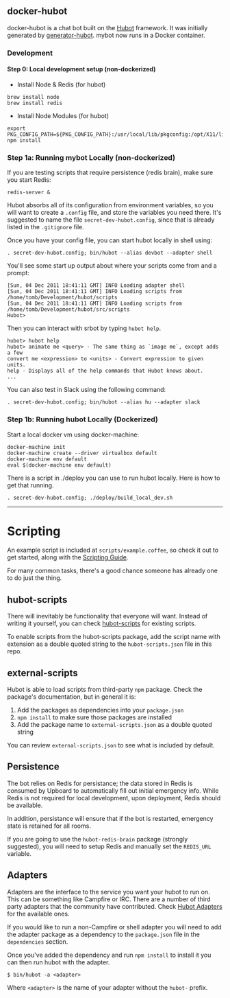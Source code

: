## docker-hubot

docker-hubot is a chat bot built on the [Hubot][hubot] framework. It was initially generated by [generator-hubot][generator-hubot]. mybot now runs in a Docker container.

[hubot]: http://hubot.github.com
[generator-hubot]: https://github.com/github/generator-hubot

### Development

#### Step 0: Local development setup (non-dockerized)

* Install Node & Redis (for hubot)

```
brew install node
brew install redis
```

* Install Node Modules (for hubot)

```
export PKG_CONFIG_PATH=${PKG_CONFIG_PATH}:/usr/local/lib/pkgconfig:/opt/X11/lib/pkgconfig
npm install
```


### Step 1a: Running mybot Locally (non-dockerized)

If you are testing scripts that require persistence (redis brain), make sure you start Redis:

```
redis-server &
```

Hubot absorbs all of its configuration from environment variables, so you will want to create a `.config` file, and store the variables you need there. It's suggested to name the file `secret-dev-hubot.config`, since that is already listed in the `.gitignore` file.

Once you have your config file, you can start hubot locally in shell using:

```
. secret-dev-hubot.config; bin/hubot --alias devbot --adapter shell
```

You'll see some start up output about where your scripts come from and a
prompt:

```
[Sun, 04 Dec 2011 18:41:11 GMT] INFO Loading adapter shell
[Sun, 04 Dec 2011 18:41:11 GMT] INFO Loading scripts from /home/tomb/Development/hubot/scripts
[Sun, 04 Dec 2011 18:41:11 GMT] INFO Loading scripts from /home/tomb/Development/hubot/src/scripts
Hubot>
```

Then you can interact with srbot by typing `hubot help`.

```
hubot> hubot help
hubot> animate me <query> - The same thing as `image me`, except adds a few
convert me <expression> to <units> - Convert expression to given units.
help - Displays all of the help commands that Hubot knows about.
...
```

You can also test in Slack using the following command:

```
. secret-dev-hubot.config; bin/hubot --alias hu --adapter slack
```

### Step 1b: Running hubot Locally (Dockerized)

Start a local docker vm using docker-machine:

```
docker-machine init
docker-machine create --driver virtualbox default
docker-machine env default
eval $(docker-machine env default)
```

There is a script in ./deploy you can use to run hubot locally.  Here is
how to get that running.

```
. secret-dev-hubot.config; ./deploy/build_local_dev.sh
```

---

# Scripting

An example script is included at `scripts/example.coffee`, so check it out to
get started, along with the [Scripting Guide](https://github.com/github/hubot/blob/master/docs/scripting.md).

For many common tasks, there's a good chance someone has already one to do just
the thing.

## hubot-scripts

There will inevitably be functionality that everyone will want. Instead
of writing it yourself, you can check
[hubot-scripts][hubot-scripts] for existing scripts.

To enable scripts from the hubot-scripts package, add the script name with
extension as a double quoted string to the `hubot-scripts.json` file in this
repo.

[hubot-scripts]: https://github.com/github/hubot-scripts

## external-scripts

Hubot is able to load scripts from third-party `npm` package. Check the package's documentation, but in general it is:

1. Add the packages as dependencies into your `package.json`
2. `npm install` to make sure those packages are installed
3. Add the package name to `external-scripts.json` as a double quoted string

You can review `external-scripts.json` to see what is included by default.

##  Persistence

The bot relies on Redis for persistance; the data stored in Redis is consumed by Upboard to automatically fill out initial emergency info. While Redis is not required for local development, upon deployment, Redis should be available.

In addition, persistance will ensure that if the bot is restarted, emergency state is retained for all rooms.

If you are going to use the `hubot-redis-brain` package (strongly suggested), you will need to setup Redis and manually set the `REDIS_URL` variable.

[redis]: https://redis.io/

## Adapters

Adapters are the interface to the service you want your hubot to run on. This
can be something like Campfire or IRC. There are a number of third party
adapters that the community have contributed. Check
[Hubot Adapters][hubot-adapters] for the available ones.

If you would like to run a non-Campfire or shell adapter you will need to add
the adapter package as a dependency to the `package.json` file in the
`dependencies` section.

Once you've added the dependency and run `npm install` to install it you can
then run hubot with the adapter.

    $ bin/hubot -a <adapter>

Where `<adapter>` is the name of your adapter without the `hubot-` prefix.

[hubot-adapters]: https://github.com/github/hubot/blob/master/docs/adapters.md

